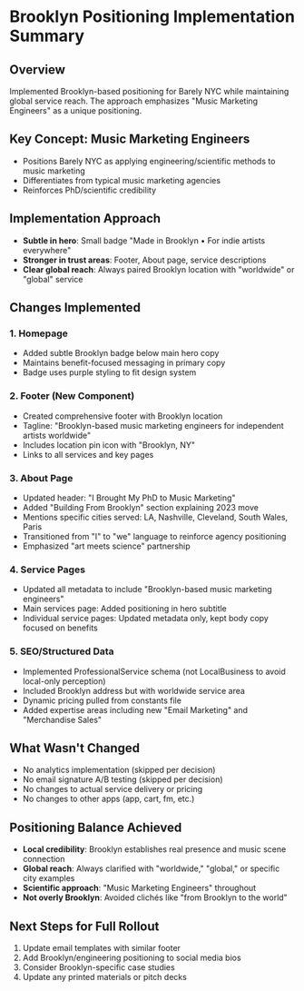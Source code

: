 # Brooklyn Positioning Implementation Summary

## Overview
Implemented Brooklyn-based positioning for Barely NYC while maintaining global service reach. The approach emphasizes "Music Marketing Engineers" as a unique positioning.

## Key Concept: Music Marketing Engineers
- Positions Barely NYC as applying engineering/scientific methods to music marketing
- Differentiates from typical music marketing agencies
- Reinforces PhD/scientific credibility

## Implementation Approach
- **Subtle in hero**: Small badge "Made in Brooklyn • For indie artists everywhere"
- **Stronger in trust areas**: Footer, About page, service descriptions
- **Clear global reach**: Always paired Brooklyn location with "worldwide" or "global" service

## Changes Implemented

### 1. Homepage
- Added subtle Brooklyn badge below main hero copy
- Maintains benefit-focused messaging in primary copy
- Badge uses purple styling to fit design system

### 2. Footer (New Component)
- Created comprehensive footer with Brooklyn location
- Tagline: "Brooklyn-based music marketing engineers for independent artists worldwide"
- Includes location pin icon with "Brooklyn, NY"
- Links to all services and key pages

### 3. About Page
- Updated header: "I Brought My PhD to Music Marketing"
- Added "Building From Brooklyn" section explaining 2023 move
- Mentions specific cities served: LA, Nashville, Cleveland, South Wales, Paris
- Transitioned from "I" to "we" language to reinforce agency positioning
- Emphasized "art meets science" partnership

### 4. Service Pages
- Updated all metadata to include "Brooklyn-based music marketing engineers"
- Main services page: Added positioning in hero subtitle
- Individual service pages: Updated metadata only, kept body copy focused on benefits

### 5. SEO/Structured Data
- Implemented ProfessionalService schema (not LocalBusiness to avoid local-only perception)
- Included Brooklyn address but with worldwide service area
- Dynamic pricing pulled from constants file
- Added expertise areas including new "Email Marketing" and "Merchandise Sales"

## What Wasn't Changed
- No analytics implementation (skipped per decision)
- No email signature A/B testing (skipped per decision)
- No changes to actual service delivery or pricing
- No changes to other apps (app, cart, fm, etc.)

## Positioning Balance Achieved
- **Local credibility**: Brooklyn establishes real presence and music scene connection
- **Global reach**: Always clarified with "worldwide," "global," or specific city examples
- **Scientific approach**: "Music Marketing Engineers" throughout
- **Not overly Brooklyn**: Avoided clichés like "from Brooklyn to the world"

## Next Steps for Full Rollout
1. Update email templates with similar footer
2. Add Brooklyn/engineering positioning to social media bios
3. Consider Brooklyn-specific case studies
4. Update any printed materials or pitch decks